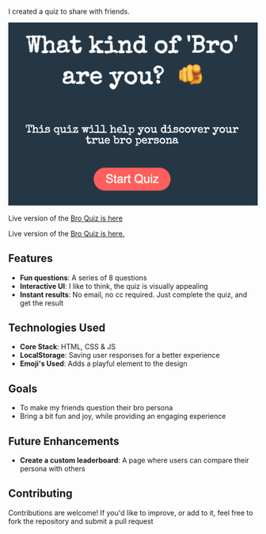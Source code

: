 I created a quiz to share with friends. 

![Bro Quiz from page](images/broQuiz.png)

<p>Live version of the <a href="https://what-bro-are-you-quiz.netlify.app/" target="blank">Bro Quiz is here</a></p>

Live version of the [Bro Quiz is here.](https://what-bro-are-you-quiz.netlify.app/)

## Features 
- **Fun questions**: A series of 8 questions
- **Interactive UI**: I like to think, the quiz is visually appealing
- **Instant results**: No email, no cc required. Just complete the quiz, and get the result

## Technologies Used
- **Core Stack**: HTML, CSS & JS
- **LocalStorage**: Saving user responses for a better experience
- **Emoji's Used**: Adds a playful element to the design

## Goals
- To make my friends question their bro persona
- Bring a bit fun and joy, while providing an engaging experience

## Future Enhancements
- **Create a custom leaderboard**: A page where users can compare their persona with others

## Contributing
Contributions are welcome! If you'd like to improve, or add to it, feel free to fork the repository and submit a pull request

